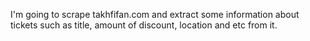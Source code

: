 I'm going to scrape takhfifan.com and extract some information about tickets such as title, amount of discount, location and etc from it.
